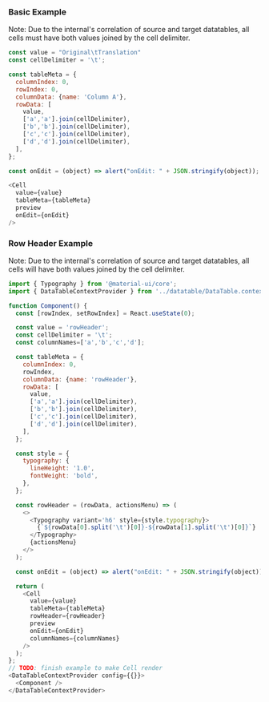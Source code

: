 ### Basic Example

Note: Due to the internal's correlation of source and target datatables, all cells must have both values joined by the cell delimiter.

```js
const value = "Original\tTranslation"
const cellDelimiter = '\t';

const tableMeta = {
  columnIndex: 0,
  rowIndex: 0,
  columnData: {name: 'Column A'},
  rowData: [
    value,
    ['a','a'].join(cellDelimiter),
    ['b','b'].join(cellDelimiter),
    ['c','c'].join(cellDelimiter),
    ['d','d'].join(cellDelimiter),
  ],
};

const onEdit = (object) => alert("onEdit: " + JSON.stringify(object));

<Cell
  value={value}
  tableMeta={tableMeta}
  preview
  onEdit={onEdit}
/>
```

### Row Header Example

Note: Due to the internal's correlation of source and target datatables, all cells will have both values joined by the cell delimiter.

```js
import { Typography } from '@material-ui/core';
import { DataTableContextProvider } from '../datatable/DataTable.context';

function Component() {
  const [rowIndex, setRowIndex] = React.useState(0);

  const value = 'rowHeader';
  const cellDelimiter = '\t';
  const columnNames=['a','b','c','d'];

  const tableMeta = {
    columnIndex: 0,
    rowIndex,
    columnData: {name: 'rowHeader'},
    rowData: [
      value,
      ['a','a'].join(cellDelimiter),
      ['b','b'].join(cellDelimiter),
      ['c','c'].join(cellDelimiter),
      ['d','d'].join(cellDelimiter),
    ],
  };

  const style = {
    typography: {
      lineHeight: '1.0',
      fontWeight: 'bold',
    },
  };

  const rowHeader = (rowData, actionsMenu) => (
    <>
      <Typography variant='h6' style={style.typography}>
        {`${rowData[0].split('\t')[0]}-${rowData[1].split('\t')[0]}`}
      </Typography>
      {actionsMenu}
    </>
  );

  const onEdit = (object) => alert("onEdit: " + JSON.stringify(object));

  return (
    <Cell
      value={value}
      tableMeta={tableMeta}
      rowHeader={rowHeader}
      preview
      onEdit={onEdit}
      columnNames={columnNames}
    />
  );
};
// TODO: finish example to make Cell render
<DataTableContextProvider config={{}}>
  <Component />
</DataTableContextProvider>
```